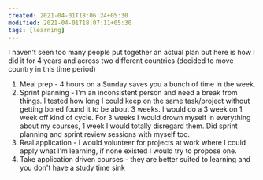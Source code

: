 ```yaml
---
created: 2021-04-01T18:06:24+05:30
modified: 2021-04-01T18:07:11+05:30
tags: [learning]
---
```


 I haven't seen too many people put together an actual plan but here is how I did it for 4 years and across two different countries (decided to move country in this time period)

1. Meal prep - 4 hours on a Sunday saves you  a bunch of time in the week.
2. Sprint planning - I'm an inconsistent person and need a break from things. I tested how long I could keep on the same task/project without getting bored found it to be about 3 weeks. I would do a 3 week on 1 week off kind of cycle. For 3 weeks I would drown myself in everything about my courses, 1 week I would totally disregard them. Did sprint planning and sprint review sessions with myself too.
3. Real application - I would volunteer for projects at work where I could apply what I'm learning, if none existed I would try to propose one.
4. Take application driven courses - they are better suited to learning and you don't have a study time sink 
